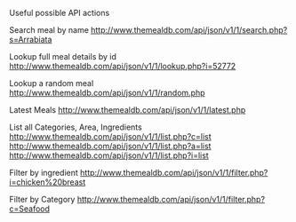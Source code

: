 Useful possible API actions

Search meal by name
http://www.themealdb.com/api/json/v1/1/search.php?s=Arrabiata

Lookup full meal details by id
http://www.themealdb.com/api/json/v1/1/lookup.php?i=52772

Lookup a random meal
http://www.themealdb.com/api/json/v1/1/random.php

Latest Meals
http://www.themealdb.com/api/json/v1/1/latest.php

List all Categories, Area, Ingredients
http://www.themealdb.com/api/json/v1/1/list.php?c=list
http://www.themealdb.com/api/json/v1/1/list.php?a=list
http://www.themealdb.com/api/json/v1/1/list.php?i=list

Filter by ingredient
http://www.themealdb.com/api/json/v1/1/filter.php?i=chicken%20breast

Filter by Category
http://www.themealdb.com/api/json/v1/1/filter.php?c=Seafood